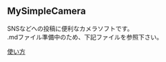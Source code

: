 ## MySimpleCamera
SNSなどへの投稿に便利なカメラソフトです。  
.mdファイル準備中のため、下記ファイルを参照下さい。

[使い方](/app/リリース/MySimpleCamera説明書_160529.xlsx)

